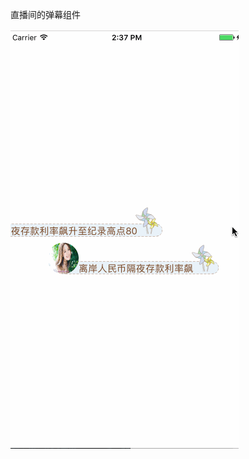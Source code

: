 直播间的弹幕组件

![image](https://github.com/benzhipeng/WTBarrage/blob/master/WTBarrageDemo/Untitled.gif)

